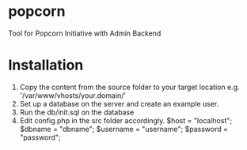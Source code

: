 # popcorn
Tool for Popcorn Initiative with Admin Backend

# Installation
<ol>
<li>
Copy the content from the source folder to your target location
e.g. '/var/www/vhosts/your.domain/'
</li>

<li>
Set up a database on the server and create an example user.
</li>

<li>
Run the db/init.sql on the database
</li>

<li>
Edit config.php in the src folder accordingly. 
	$host = "localhost";
	$dbname = "dbname";
	$username = "username";
	$password = "password";
</li>
</ol>